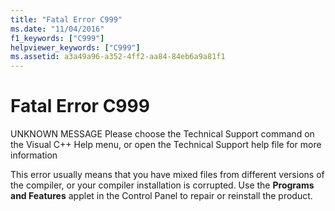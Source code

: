 ```yaml
---
title: "Fatal Error C999"
ms.date: "11/04/2016"
f1_keywords: ["C999"]
helpviewer_keywords: ["C999"]
ms.assetid: a3a49a96-a352-4ff2-aa84-84eb6a9a81f1
---
```

# Fatal Error C999

UNKNOWN MESSAGE    Please choose the Technical Support command on the Visual C++ Help menu, or open the Technical Support help file for more information

This error usually means that you have mixed files from different versions of the compiler, or your compiler installation is corrupted. Use the **Programs and Features** applet in the Control Panel to repair or reinstall the product.
